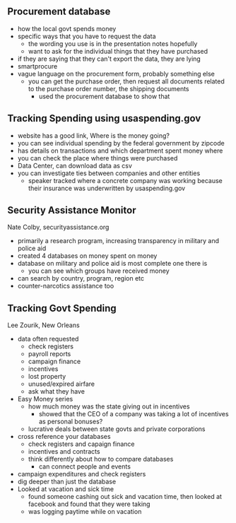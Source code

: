 

## Procurement database
* how the local govt spends money
* specific ways that you have to request the data
  * the wording you use is in the presentation notes hopefully
  * want to ask for the individual things that they have purchased
* if they are saying that they can't export the data, they are lying
* smartprocure
* vague language on the procurement form, probably something else
  * you can get the purchase order, then request all documents related to the purchase order number, the shipping documents
    * used the procurement database to show that

## Tracking Spending using usaspending.gov
* website has a good link, Where is the money going?
* you can see individual spending by the federal government by zipcode  
* has details on transactions and which department spent money where
* you can check the place where things were purchased
* Data Center, can download data as csv
* you can investigate ties between companies and other entities
  * speaker tracked where a concrete company was working because their insurance was underwritten by usaspending.gov


## Security Assistance Monitor
Nate Colby, securityassistance.org
* primarily a research program, increasing transparency in military and police aid
* created 4 databases on money spent on money
* database on military and police aid is most complete one there is
  * you can see which groups have received money
* can search by country, program, region etc
* counter-narcotics assistance too

## Tracking Govt Spending
Lee Zourik, New Orleans
* data often requested
  * check registers
  * payroll reports
  * campaign finance
  * incentives
  * lost property
  * unused/expired airfare
  * ask what they have
* Easy Money series
  * how much money was the state giving out in incentives
    * showed that the CEO of a company was taking a lot of incentives as personal bonuses?
  * lucrative deals between state govts and private corporations
* cross reference your databases
  * check registers and capaign finance
  * incentives and contracts
  * think differently about how to compare databases
    * can connect people and events
* campaign expenditures and check registers
* dig deeper than just the database
* Looked at vacation and sick time
  * found someone cashing out sick and vacation time, then looked at facebook and found that they were taking
  * was logging paytime while on vacation 
